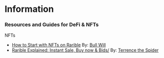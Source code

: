 # Information


### Resources and Guides for DeFi & NFTs



NFTs

* [How to Start with NFTs on Rarible](https://github.com/gentlemensbank/info/blob/main/how-to-nfts-rarible.md) By: [Bull Will](https://rarible.com/bull_will)
* [Rarible Explained: Instant Sale, Buy now & Bids/](https://peakd.com/nfts/@terencethespider/rarible-nfts-how-do-instant-sale-buy-now-and-bids-work-and-who-pays-the-eth-gas-fees-explained-faq) By: [Terrence the Spider](https://rarible.com/terencethespider)
